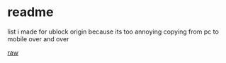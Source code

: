 # readme
list i made for ublock origin because its too annoying copying from pc to mobile over and over

[raw](https://raw.githubusercontent.com/blorborb/filterlist/refs/heads/main/borblist.txt)
